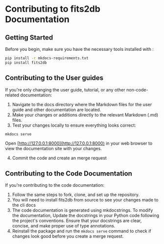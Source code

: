 # __Contributing to fits2db Documentation__


## Getting Started
Before you begin, make sure you have the necessary tools installed with :
```bash
pip install -r mkdocs-requirements.txt
pip install fits2db
```

## Contributing to the User guides
If you're only changing the user guide, tutorial, or any other non-code-related documentation:

1. Navigate to the docs directory where the Markdown files for the user guide and other documentation are located.
2. Make your changes or additions directly to the relevant Markdown (.md) files.
3. Test your changes locally to ensure everything looks correct:
```bash
mkdocs serve
```
Open [http://127.0.0.1:8000](http://127.0.0.1:8000) in your web browser to view the documentation site with your changes.

4. Commit the code and create an merge request

## __Contributing to the Code Documentation__
If you're contributing to the code documentation:

1. Follow the same steps to fork, clone, and set up the repository.
2. You will need to install fits2db from source to see your changes made to the cli docs
3. The code documentation is generated using mkdocstrings. To modify the documentation, Update the docstrings in your Python code following the project's conventions. Ensure that your docstrings are clear, concise, and make proper use of type annotations.
4. Reinstall the package and run the `mkdocs serve` command to check if changes look good before you create a merge request.



